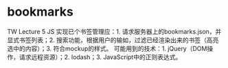 # bookmarks
TW Lecture 5 JS   实现已个书签管理应：1.  请求服务器上的bookmarks.json，并显式书签列表；2.  搜索功能，根据用户的输如，过滤已经渲染出来的书签（高亮选中的内容）；3.  符合mockup的样式。   可能用到的技术：1.  jQuery（DOM操作，请求远程资源）；2.  lodash；3.  JavaScript中的正则表达式。
